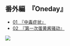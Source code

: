 ## 番外編　『Oneday』

- [01　『中毒症状』](01.html)
- [02　『第一次蛋黄酱骚动』](02.html)

![](/res/img/article/chapter020/00-b.jpg)
